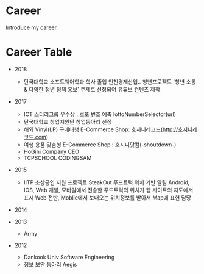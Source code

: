 # Career
Introduce my career

# Career Table
- 2018
  - 단국대학교 소프트웨어학과 학사 졸업
인천경제산업.. 청년프로젝트 '청년 소통 & 다양한 청년 청책 홍보' 주제로 선정되어 유튜브 컨텐츠 제작
- 2017
  - ICT 스터리그룹 우수상 : 로또 번호 예측 lottoNumberSelector(url)
  - 단국대학교 창업지원단 창업동아리 선정
  - 해외 Vinyl(LP) 구매대행 E-Commerce Shop: 호지니레코드(http://호지니레코드.com)
  - 여행 용품 맞춤형 E-Commerce Shop : 호지니닷컴(-shoutdown-)
  - HoGini Company CEO
  - TCPSCHOOL CODINGSAM
- 2015
  - IITP 소상공인 지원 프로젝트
SteakOut 푸드트럭 위치 기반 알림 Android, IOS, Web 개발, 모바일에서 전송한 푸드트럭의 위치가 웹 사이트의 지도에서 표시
Web 전반, Moblie에서 보내오는 위치정보를 받아서 Map에 표현 담당
- 2014

- 2013
  - Army
- 2012
  - Dankook Univ Software Engineering
  - 정보 보안 동아리 Aegis
